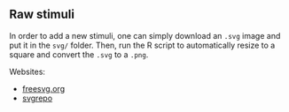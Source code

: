 ## Raw stimuli

In order to add a new stimuli, one can simply download an `.svg` image and put it in the `svg/` folder. Then, run the R script to automatically resize to a square and convert the `.svg` to a `.png`.

Websites:

- [freesvg.org](https://freesvg.org/search/)
- [svgrepo](https://www.svgrepo.com/)